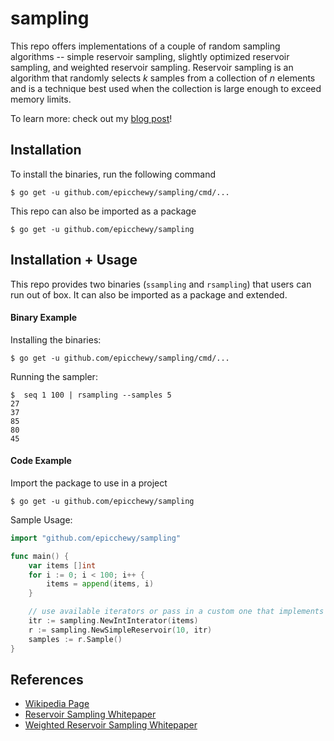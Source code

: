 # sampling

This repo offers implementations of a couple of random sampling algorithms -- simple reservoir sampling, slightly optimized reservoir sampling, and weighted reservoir sampling. Reservoir sampling is an algorithm that randomly selects *k* samples from a collection of *n* elements and is a technique best used when the collection is large enough to exceed memory limits.

To learn more: check out my [blog post](https://www.lukechui.com/post/reservoir-sampling)!

## Installation

To install the binaries, run the following command
```
$ go get -u github.com/epicchewy/sampling/cmd/...
```

This repo can also be imported as a package
```
$ go get -u github.com/epicchewy/sampling
```

## Installation + Usage

This repo provides two binaries (`ssampling` and `rsampling`) that users can run out of box. It can also be imported as a package and extended. 

#### Binary Example

Installing the binaries: 
```
$ go get -u github.com/epicchewy/sampling/cmd/...
```

Running the sampler:
```
$  seq 1 100 | rsampling --samples 5
27
37
85
80
45
```

#### Code Example

Import the package to use in a project
```
$ go get -u github.com/epicchewy/sampling
```

Sample Usage:
```go
import "github.com/epicchewy/sampling"

func main() {
    var items []int
    for i := 0; i < 100; i++ {
        items = append(items, i)
    }

    // use available iterators or pass in a custom one that implements the Iterator interface
    itr := sampling.NewIntInterator(items)
    r := sampling.NewSimpleReservoir(10, itr)
    samples := r.Sample()
}
```

## References

- [Wikipedia Page](https://en.wikipedia.org/wiki/Reservoir_sampling)
- [Reservoir Sampling Whitepaper](http://www.cs.umd.edu/~samir/498/vitter.pdf)
- [Weighted Reservoir Sampling Whitepaper](https://arxiv.org/pdf/1904.04126.pdf)
